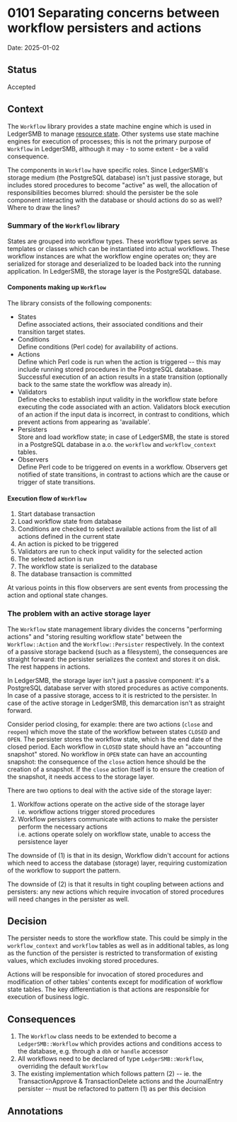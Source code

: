 # 0101 Separating concerns between workflow persisters and actions

Date: 2025-01-02

## Status

Accepted

## Context

The `Workflow` library provides a state machine engine which is used in
LedgerSMB to manage [resource
state](./0017-state-machines-for-resource-state-management.md). Other systems
use state machine engines for execution of processes; this is not the primary
purpose of `Workflow` in LedgerSMB, although it may - to some extent - be a
valid consequence.

The components in `Workflow` have specific roles. Since LedgerSMB's storage
medium (the PostgreSQL database) isn't just passive storage, but includes
stored procedures to become "active" as well, the allocation of
responsibilities becomes blurred: should the persister be the sole component
interacting with the database or should actions do so as well? Where to draw
the lines?

### Summary of the `Workflow` library

States are grouped into workflow types. These workflow types serve as templates
or classes which can be instantiated into actual workflows. These workflow
instances are what the workflow engine operates on; they are serialized for
storage and deserialized to be loaded back into the running application. In
LedgerSMB, the storage layer is the PostgreSQL database.

#### Components making up `Workflow`

The library consists of the following components:

* States  
  Define associated actions, their associated conditions and their transition
  target states.
* Conditions  
  Define conditions (Perl code) for availability of actions.
* Actions  
  Define which Perl code is run when the action is triggered -- this may
  include running stored procedures in the PostgreSQL database. Successful
  execution of an action results in a state transition (optionally back to
  the same state the workflow was already in).
* Validators  
  Define checks to establish input validity in the workflow state before
  executing the code associated with an action. Validators block execution
  of an action if the input data is incorrect, in contrast to conditions,
  which prevent actions from appearing as 'available'.
* Persisters  
  Store and load workflow state; in case of LedgerSMB, the state is stored in
  a PostgreSQL database in a.o. the `workflow` and `workflow_context` tables.
* Observers  
  Define Perl code to be triggered on events in a workflow. Observers get
  notified of state transitions, in contrast to actions which are the cause
  or trigger of state transitions.

#### Execution flow of `Workflow`

1. Start database transaction
2. Load workflow state from database
3. Conditions are checked to select available actions from the list of all
   actions defined in the current state
4. An action is picked to be triggered
5. Validators are run to check input validity for the selected action
6. The selected action is run
7. The workflow state is serialized to the database
8. The database transaction is committed

At various points in this flow observers are sent events from processing the
action and optional state changes.

### The problem with an active storage layer

The `Workflow` state management library divides the concerns "performing actions"
and "storing resulting workflow state" between the `Workflow::Action` and the
`Workflow::Persister` respectively. In the context of a passive storage backend
(such as a filesystem), the consequences are straight forward: the persister
serializes the context and stores it on disk. The rest happens in actions.

In LedgerSMB, the storage layer isn't just a passive component: it's a
PostgreSQL database server with stored procedures as active components. In case
of a passive storage, access to it is restricted to the persister. In case of
the active storage in LedgerSMB, this demarcation isn't as straight forward.

Consider period closing, for example: there are two actions (`close` and
`reopen`) which move the state of the workflow between states `CLOSED` and
`OPEN`. The persister stores the workflow state, which is the end date of the
closed period. Each workflow in `CLOSED` state should have an "accounting
snapshot" stored. No workflow in `OPEN` state can have an accounting snapshot:
the consequence of the `close` action hence should be the creation of a
snapshot. If the `close` action itself is to ensure the creation of the
snapshot, it needs access to the storage layer.

There are two options to deal with the active side of the storage layer:

1. Worklfow actions operate on the active side of the storage layer  
   i.e. workflow actions trigger stored procedures
2. Workflow persisters communicate with actions to make the persister
   perform the necessary actions  
   i.e. actions operate solely on workflow state, unable to access the
   persistence layer

The downside of (1) is that in its design, Workflow didn't account for
actions which need to access the database (storage) layer, requiring
customization of the workflow to support the pattern.

The downside of (2) is that it results in tight coupling between actions
and persisters: any new actions which require invocation of stored
procedures will need changes in the persister as well.

## Decision

The persister needs to store the workflow state. This could be simply in the
`workflow_context` and `workflow` tables as well as in additional tables, as
long as the function of the persister is restricted to transformation of
existing values, which excludes invoking stored procedures.

Actions will be responsible for invocation of stored procedures and modification
of other tables' contents except for modification of workflow state tables. The
key differentiation is that actions are responsible for execution of business
logic.

## Consequences

1. The `Workflow` class needs to be extended to become a `LedgerSMB::Workflow`
   which provides actions and conditions access to the database, e.g. through
   a `dbh` or `handle` accessor
2. All workflows need to be declared of type `LedgerSMB::Workflow`, overriding
   the default `Workflow`
3. The existing implementation which follows pattern (2) -- ie.
   the TransactionApprove & TransactionDelete actions and the
   JournalEntry persister -- must be refactored to pattern (1) as per this
   decision

## Annotations

